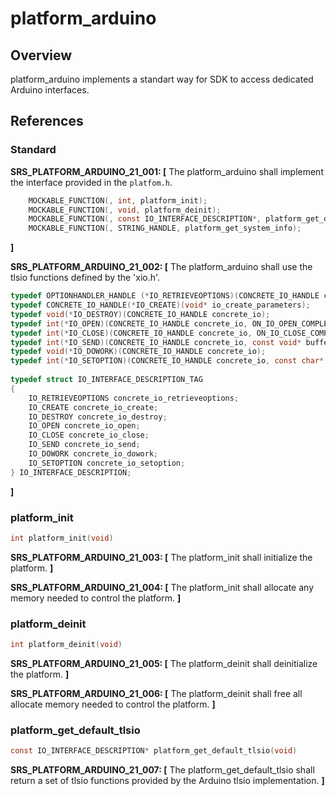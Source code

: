 platform_arduino
=============

## Overview

platform_arduino implements a standart way for SDK to access dedicated Arduino interfaces.  

## References


###   Standard

**SRS_PLATFORM_ARDUINO_21_001: [** The platform_arduino shall implement the interface provided in the `platfom.h`.
```c
    MOCKABLE_FUNCTION(, int, platform_init);
    MOCKABLE_FUNCTION(, void, platform_deinit);
    MOCKABLE_FUNCTION(, const IO_INTERFACE_DESCRIPTION*, platform_get_default_tlsio);
    MOCKABLE_FUNCTION(, STRING_HANDLE, platform_get_system_info);
```
 **]**

**SRS_PLATFORM_ARDUINO_21_002: [** The platform_arduino shall use the tlsio functions defined by the 'xio.h'.
```c
typedef OPTIONHANDLER_HANDLE (*IO_RETRIEVEOPTIONS)(CONCRETE_IO_HANDLE concrete_io); 
typedef CONCRETE_IO_HANDLE(*IO_CREATE)(void* io_create_parameters); 
typedef void(*IO_DESTROY)(CONCRETE_IO_HANDLE concrete_io); 
typedef int(*IO_OPEN)(CONCRETE_IO_HANDLE concrete_io, ON_IO_OPEN_COMPLETE on_io_open_complete, void* on_io_open_complete_context, ON_BYTES_RECEIVED on_bytes_received, void* on_bytes_received_context, ON_IO_ERROR on_io_error, void* on_io_error_context); 
typedef int(*IO_CLOSE)(CONCRETE_IO_HANDLE concrete_io, ON_IO_CLOSE_COMPLETE on_io_close_complete, void* callback_context); 
typedef int(*IO_SEND)(CONCRETE_IO_HANDLE concrete_io, const void* buffer, size_t size, ON_SEND_COMPLETE on_send_complete, void* callback_context); 
typedef void(*IO_DOWORK)(CONCRETE_IO_HANDLE concrete_io); 
typedef int(*IO_SETOPTION)(CONCRETE_IO_HANDLE concrete_io, const char* optionName, const void* value); 
 
typedef struct IO_INTERFACE_DESCRIPTION_TAG 
{ 
    IO_RETRIEVEOPTIONS concrete_io_retrieveoptions; 
    IO_CREATE concrete_io_create; 
    IO_DESTROY concrete_io_destroy; 
    IO_OPEN concrete_io_open; 
    IO_CLOSE concrete_io_close; 
    IO_SEND concrete_io_send; 
    IO_DOWORK concrete_io_dowork; 
    IO_SETOPTION concrete_io_setoption; 
} IO_INTERFACE_DESCRIPTION; 
```
 **]**

###   platform_init

```c
int platform_init(void)
```

**SRS_PLATFORM_ARDUINO_21_003: [** The platform_init shall initialize the platform. **]**

**SRS_PLATFORM_ARDUINO_21_004: [** The platform_init shall allocate any memory needed to control the platform. **]** 


###   platform_deinit

```c
int platform_deinit(void)
```

**SRS_PLATFORM_ARDUINO_21_005: [** The platform_deinit shall deinitialize the platform. **]**

**SRS_PLATFORM_ARDUINO_21_006: [** The platform_deinit shall free all allocate memory needed to control the platform. **]** 


###   platform_get_default_tlsio

```c
const IO_INTERFACE_DESCRIPTION* platform_get_default_tlsio(void)
```

**SRS_PLATFORM_ARDUINO_21_007: [** The platform_get_default_tlsio shall return a set of tlsio functions provided by the Arduino tlsio implementation. **]**
